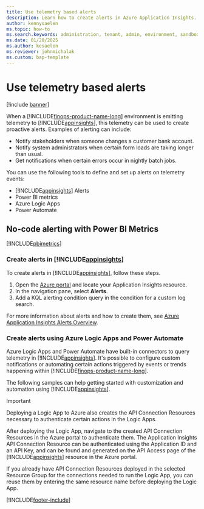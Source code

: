 ```yaml
---
title: Use telemetry based alerts
description: Learn how to create alerts in Azure Application Insights.  
author: kennysaelen
ms.topic: how-to
ms.search.keywords: administration, tenant, admin, environment, sandbox, telemetry
ms.date: 01/20/2025
ms.author: kesaelen
ms.reviewer: johnmichalak
ms.custom: bap-template
---
```


# Use telemetry based alerts

[!include [banner](../includes/banner.md)]

When a [!INCLUDE[finops-product-name-long](includes/finops-product-name-long.md)] environment is emitting telemetry to [!INCLUDE[appinsights](./includes/azure-application-insights-name.md)], this telemetry can be used to create proactive alerts. Examples of alerting can include:

- Notify stakeholders when someone changes a customer bank account.
- Notify system administrators when certain form loads are taking longer than usual.
- Get notifications when certain errors occur in nightly batch jobs.

You can use the following tools to define and set up alerts on telemetry events:

- [!INCLUDE[appinsights](./includes/azure-application-insights-name.md)] Alerts
- Power BI metrics
- Azure Logic Apps
- Power Automate

## No-code alerting with Power BI Metrics

[!INCLUDE[pbimetrics](includes/include-telemetry-alerting-powerbi-metrics.md)]

### Create alerts in [!INCLUDE[appinsights](./includes/azure-application-insights-name.md)]

To create alerts in [!INCLUDE[appinsights](./includes/azure-application-insights-name.md)], follow these steps.

1. Open the [Azure portal](https://portal.azure.com) and locate your Application Insights resource.
1. In the navigation pane, select **Alerts**.
1. Add a KQL alerting condition query in the condition for a custom log search.

For more information about alerts and how to create them, see [Azure Application Insights Alerts Overview](/azure/azure-monitor/alerts/alerts-overview). 

### Create alerts using Azure Logic Apps and Power Automate

Azure Logic Apps and Power Automate have built-in connectors to query telemetry in [!INCLUDE[appinsights](includes/azure-application-insights-name.md)]. It's possible to configure custom notifications or automating certain actions triggered by events or trends happening within [!INCLUDE[finops-product-name-long](./includes/finops-product-name-long.md)].

The following samples can help getting started with customization and automation using [!INCLUDE[appinsights](./includes/azure-application-insights-name.md)].

> [!IMPORTANT]
> Deploying a Logic App to Azure also creates the API Connection Resources necessary to authenticate certain actions in the Logic Apps.
>
> After deploying the Logic App, navigate to the created API Connection Resources in the Azure portal to authenticate them. The Application Insights API Connection Resource can be authenticated using the Application ID and an API Key, and can be found and generated on the API Access page of the [!INCLUDE[appinsights](./includes/azure-application-insights-name.md)] resource in the Azure portal.
>
> If you already have API Connection Resources deployed in the selected Resource Group for the connections needed to run the Logic App, you can reuse them by entering the same resource name before deploying the Logic App.

[!INCLUDE[footer-include](../../../includes/footer-banner.md)]
